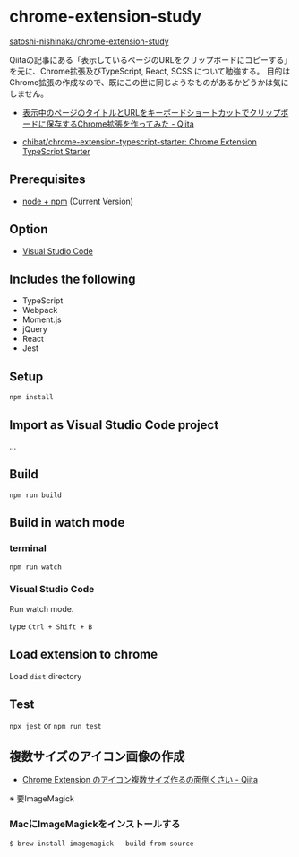 # chrome-extension-study
[satoshi-nishinaka/chrome-extension-study](https://github.com/satoshi-nishinaka/chrome-extension-study)


Qiitaの記事にある「表示しているページのURLをクリップボードにコピーする」を元に、Chrome拡張及びTypeScript, React, SCSS について勉強する。
目的はChrome拡張の作成なので、既にこの世に同じようなものがあるかどうかは気にしません。

- [表示中のページのタイトルとURLをキーボードショートカットでクリップボードに保存するChrome拡張を作ってみた - Qiita](https://qiita.com/satake_masaki/items/def09ca51731efa2826f)

- [chibat/chrome-extension-typescript-starter: Chrome Extension TypeScript Starter](https://github.com/chibat/chrome-extension-typescript-starter)


## Prerequisites

* [node + npm](https://nodejs.org/) (Current Version)

## Option

* [Visual Studio Code](https://code.visualstudio.com/)

## Includes the following

* TypeScript
* Webpack
* Moment.js
* jQuery
* React
* Jest

## Setup

```
npm install
```

## Import as Visual Studio Code project

...

## Build

```
npm run build
```

## Build in watch mode

### terminal

```
npm run watch
```

### Visual Studio Code

Run watch mode.

type `Ctrl + Shift + B`

## Load extension to chrome

Load `dist` directory

## Test
`npx jest` or `npm run test`


## 複数サイズのアイコン画像の作成

- [Chrome Extension のアイコン複数サイズ作るの面倒くさい - Qiita](https://qiita.com/ygkn/items/efa1e311006f5c900123)

※ 要ImageMagick

### MacにImageMagickをインストールする

```shell
$ brew install imagemagick --build-from-source
```